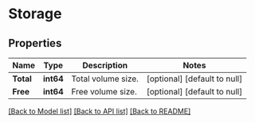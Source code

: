# Storage

## Properties
Name | Type | Description | Notes
------------ | ------------- | ------------- | -------------
**Total** | **int64** | Total volume size. | [optional] [default to null]
**Free** | **int64** | Free volume size. | [optional] [default to null]

[[Back to Model list]](../README.md#documentation-for-models) [[Back to API list]](../README.md#documentation-for-api-endpoints) [[Back to README]](../README.md)


